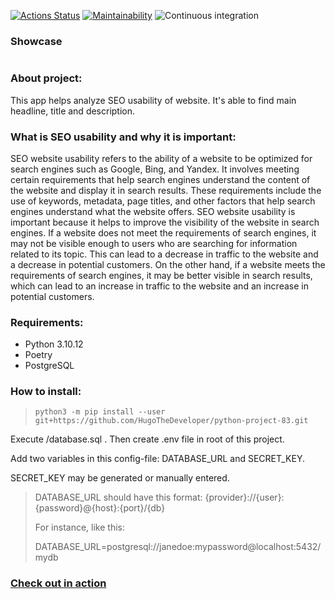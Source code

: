 [![Actions Status](https://github.com/HugoTheDeveloper/python-project-83/workflows/hexlet-check/badge.svg)](https://github.com/HugoTheDeveloper/python-project-83/actions)
[![Maintainability](https://api.codeclimate.com/v1/badges/7305d20c348d2fda5a47/maintainability)](https://codeclimate.com/github/HugoTheDeveloper/python-project-83/maintainability)
![Continuous integration](https://github.com/HugoTheDeveloper/python-project-83/actions/workflows/continious-integration.yml/badge.svg)

### Showcase
![]()
### About project:
This app helps analyze SEO usability of website. It's able to find main headline, title and description.

### What is SEO usability and why it is important:
SEO website usability refers to the ability of a website to be optimized for search engines such as Google, Bing, and Yandex. It involves meeting certain requirements that help search engines understand the content of the website and display it in search results. These requirements include the use of keywords, metadata, page titles, and other factors that help search engines understand what the website offers. SEO website usability is important because it helps to improve the visibility of the website in search engines. If a website does not meet the requirements of search engines, it may not be visible enough to users who are searching for information related to its topic. This can lead to a decrease in traffic to the website and a decrease in potential customers. On the other hand, if a website meets the requirements of search engines, it may be better visible in search results, which can lead to an increase in traffic to the website and an increase in potential customers.

### Requirements:
- Python 3.10.12
- Poetry
- PostgreSQL

### How to install:
>`python3 -m pip install --user git+https://github.com/HugoTheDeveloper/python-project-83.git`

Execute /database.sql . Then create .env file in root of this project.

Add two variables in this config-file: DATABASE_URL and SECRET_KEY.

SECRET_KEY may be generated or manually entered.

>DATABASE_URL should have this format: {provider}://{user}:{password}@{host}:{port}/{db}
>
>For instance, like this:
> 
>DATABASE_URL=postgresql://janedoe:mypassword@localhost:5432/mydb

### [Check out in action](https://page-analyzer-wf2q.onrender.com)



